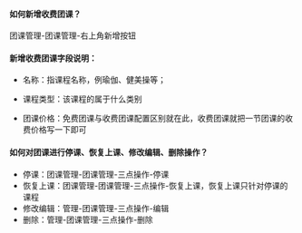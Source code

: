 #### 如何新增收费团课？

团课管理-团课管理-右上角新增按钮

#### 新增收费团课字段说明：

- 名称：指课程名称，例瑜伽、健美操等；

- 课程类型：该课程的属于什么类别

- 团课价格：免费团课与收费团课配置区别就在此，收费团课就把一节团课的收费价格写一下即可

#### 如何对团课进行停课、恢复上课、修改编辑、删除操作？

- 停课：团课管理-团课管理-三点操作-停课
- 恢复上课：团课管理-团课管理-三点操作-恢复上课，恢复上课只针对停课的课程
- 修改编辑：管理-团课管理-三点操作-编辑
- 删除：管理-团课管理-三点操作-删除







